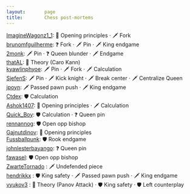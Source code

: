 ```yaml
---
layout:       page
title:        Chess post-mortems
---
```


[ImagineWagonz1_1](https://www.chess.com/analysis/game/live/54540581137?tab=review): 📖 Opening principles ‧ 🗡 Fork   
[brunomfguilherme](https://www.chess.com/analysis/game/live/54511171299?tab=review): ❓ Fork ‧ 🗡 Pin ‧ 🗡 King endgame    
[2monk](https://www.chess.com/analysis/game/live/54509997241?tab=review): 🗡 Pin ‧ ❓ Queen blunder ‧ 🗡 Endgame  
[thatAL](https://www.chess.com/game/live/54475143611): 📖 Theory (Caro Kann)  
[kyawlinphyoe](https://www.chess.com/analysis/game/live/54454171881?tab=review): 🗡 Pin ‧ 🗡 Fork ‧ 🗡 Calculation  
[SjefenS](https://www.chess.com/analysis/game/live/54386443797?tab=review): 🗡 Pin ‧ 🗡 Kick knight ‧  🗡 Break center ‧ 🗡 Centralize Queen  
[jpoyn](https://www.chess.com/analysis/game/live/54333052535?tab=review): 🗡 Passed pawn push ‧ 🗡 King endgame   
[Ctdex](https://www.chess.com/game/live/54308452521): 🛡 Calculation  
[Ashok1407](https://www.chess.com/game/live/54305990039): 📖 Opening principles ‧ 🗡 Calculation  
[Quick_Boy](https://www.chess.com/analysis/game/live/54292145691?tab=review): 🛡 Calculation ‧ ❓ Queen pin  
[rennannog](https://www.chess.com/analysis/game/live/54247862045?tab=review): 🛡 Open opp bishop  
[Gajnutdinov](https://www.chess.com/analysis/game/live/54218433189?tab=review): 📖 Opening principles  
[Fussballpunk](https://www.chess.com/analysis/game/live/54217771621?tab=review): 🛡 Rook endgame  
[johnlesterbayango](https://www.chess.com/analysis/game/live/54169777421?tab=review): ❓ Queen pin  
[fawasel](https://www.chess.com/analysis/game/live/54154821071?tab=review): 🛡 Open opp bishop  
[ZwarteTornado](https://www.chess.com/analysis/game/live/54133208313?tab=review) : 🗡 Undefended piece  
[hendrikkx](https://lichess.org/study/2idugIW1/Q3vEzwoq) : 🛡 King safety ‧ 🗡 Passed pawn push ‧ 🗡 King endgame       
[vyukov3](https://lichess.org/study/2idugIW1/iceyd70O) : 📖 Theory (Panov Attack) ‧ 🛡 King safety ‧ 🛡 Left counterplay 

